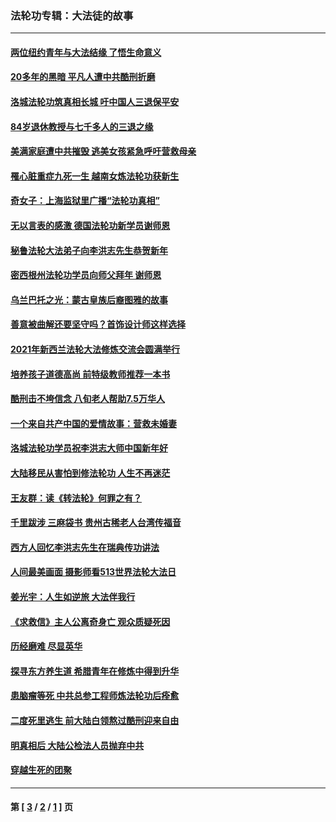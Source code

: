 ### 法轮功专辑：大法徒的故事
---
#### [两位纽约青年与大法结缘 了悟生命意义](../../pages/nf1147481/n14002785.md?06110430) 
#### [20多年的黑暗 平凡人遭中共酷刑折磨](../../pages/nf1147481/n13997976.md?06110430) 
#### [洛城法轮功筑真相长城 吁中国人三退保平安](../../pages/nf1147481/n13892471.md?06110430) 
#### [84岁退休教授与七千多人的三退之缘](../../pages/nf1147481/n13796650.md?06110430) 
#### [美满家庭遭中共摧毁 逃美女孩紧急呼吁营救母亲](../../pages/nf1147481/n13792859.md?06110430) 
#### [罹心脏重症九死一生 越南女炼法轮功获新生](../../pages/nf1147481/n13732766.md?06110430) 
#### [奇女子：上海监狱里广播“法轮功真相”](../../pages/nf1147481/n13726443.md?06110430) 
#### [无以言表的感激 德国法轮功新学员谢师恩](../../pages/nf1147481/n13543790.md?06110430) 
#### [秘鲁法轮大法弟子向李洪志先生恭贺新年](../../pages/nf1147481/n13540182.md?06110430) 
#### [密西根州法轮功学员向师父拜年 谢师恩](../../pages/nf1147481/n13538183.md?06110430) 
#### [乌兰巴托之光：蒙古皇族后裔图雅的故事](../../pages/nf1147481/n13155759.md?06110430) 
#### [善意被曲解还要坚守吗？首饰设计师这样选择](../../pages/nf1147481/n13077575.md?06110430) 
#### [2021年新西兰法轮大法修炼交流会圆满举行](../../pages/nf1147481/n13033149.md?06110430) 
#### [培养孩子道德高尚 前特级教师推荐一本书](../../pages/nf1147481/n12938640.md?06110430) 
#### [酷刑击不垮信念 八旬老人帮助7.5万华人](../../pages/nf1147481/n12880712.md?06110430) 
#### [一个来自共产中国的爱情故事：营救未婚妻](../../pages/nf1147481/n12778386.md?06110430) 
#### [洛城法轮功学员祝李洪志大师中国新年好](../../pages/nf1147481/n12724685.md?06110430) 
#### [大陆移民从害怕到修法轮功 人生不再迷茫](../../pages/nf1147481/n12414325.md?06110430) 
#### [王友群：读《转法轮》何罪之有？](../../pages/nf1147481/n12408647.md?06110430) 
#### [千里跋涉 三麻袋书 贵州古稀老人台湾传福音](../../pages/nf1147481/n12198750.md?06110430) 
#### [西方人回忆李洪志先生在瑞典传功讲法](../../pages/nf1147481/n12099607.md?06110430) 
#### [人间最美画面 摄影师看513世界法轮大法日](../../pages/nf1147481/n12094118.md?06110430) 
#### [姜光宇：人生如逆旅 大法伴我行](../../pages/nf1147481/n12088664.md?06110430) 
#### [《求救信》主人公离奇身亡 观众质疑死因](../../pages/nf1147481/n11845215.md?06110430) 
#### [历经磨难 尽显英华](../../pages/nf1147481/n11723297.md?06110430) 
#### [探寻东方养生道 希腊青年在修炼中得到升华](../../pages/nf1147481/n11494502.md?06110430) 
#### [患脑瘤等死 中共总参工程师炼法轮功后痊愈](../../pages/nf1147481/n11466682.md?06110430) 
#### [二度死里逃生 前大陆白领熬过酷刑迎来自由](../../pages/nf1147481/n11368594.md?06110430) 
#### [明真相后 大陆公检法人员抛弃中共](../../pages/nf1147481/n11358618.md?06110430) 
#### [穿越生死的团聚](../../pages/nf1147481/n11258922.md?06110430) 

---
#### 第 [ [3](./3.md?06110430) / [2](./2.md?06110430) / [1](./1.md?06110430) ] 页

